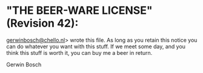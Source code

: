 # "THE BEER-WARE LICENSE" (Revision 42):
gerwinbosch@chello.nl> wrote this file.  As long as you retain this notice you
can do whatever you want with this stuff. If we meet some day, and you think
this stuff is worth it, you can buy me a beer in return.   

Gerwin Bosch
